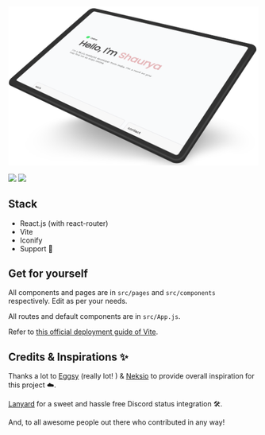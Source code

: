 ![ss](src/assets/mock.png)

![](https://img.shields.io/badge/Render-46E3B7?style=for-the-badge&logo=render&logoColor=white)
![](https://img.shields.io/badge/React-20232A?style=for-the-badge&logo=react&logoColor=61DAFB)

## Stack
- React.js (with react-router)
- Vite
- Iconify
- Support 🤝

## Get for yourself

All components and pages are in `src/pages` and `src/components` respectively. Edit as per your needs.

All routes and default components are in `src/App.js`.

Refer to [this official deployment guide of Vite](https://vitejs.dev/guide/static-deploy).


## Credits & Inspirations ✨

Thanks a lot to [Eggsy](https://eggsy.xyz) (really lot! ) & [Neksio](https://wounds.rip) to provide overall inspiration for this project ☁️.

[Lanyard](https://github.com/Phineas/Lanyard) for a sweet and hassle free Discord status integration 🛠️.

And, to all awesome people out there who contributed in any way!    

